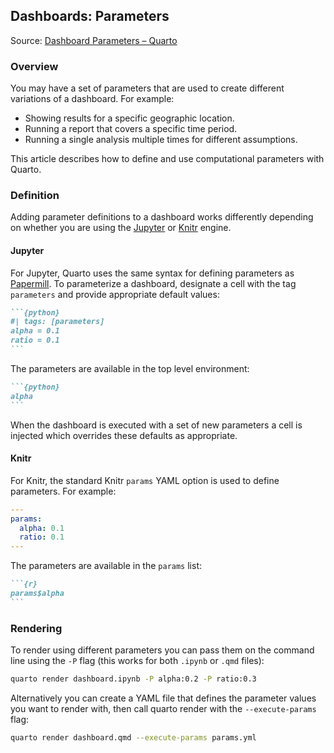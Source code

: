 ## Dashboards: Parameters

Source: [Dashboard Parameters – Quarto](https://quarto.org/docs/dashboards/parameters.html)

### Overview

You may have a set of parameters that are used to create different variations of a dashboard. For example:

*   Showing results for a specific geographic location.
*   Running a report that covers a specific time period.
*   Running a single analysis multiple times for different assumptions.

This article describes how to define and use computational parameters with Quarto.

### Definition

Adding parameter definitions to a dashboard works differently depending on whether you are using the [Jupyter](https://quarto.org/docs/computations/python.html) or [Knitr](https://quarto.org/docs/computations/r.html) engine.

#### Jupyter

For Jupyter, Quarto uses the same syntax for defining parameters as [Papermill](https://papermill.readthedocs.io/en/latest/usage-parameterize.html). To parameterize a dashboard, designate a cell with the tag `parameters` and provide appropriate default values:

````markdown
```{python}
#| tags: [parameters]
alpha = 0.1
ratio = 0.1
```
````

The parameters are available in the top level environment:

````markdown
```{python}
alpha
```
````

When the dashboard is executed with a set of new parameters a cell is injected which overrides these defaults as appropriate.

#### Knitr

For Knitr, the standard Knitr `params` YAML option is used to define parameters. For example:

```yaml
---
params:
  alpha: 0.1
  ratio: 0.1
---
```

The parameters are available in the `params` list:

````markdown
```{r}
params$alpha
```
````

### Rendering

To render using different parameters you can pass them on the command line using the `-P` flag (this works for both `.ipynb` or `.qmd` files):

```bash
quarto render dashboard.ipynb -P alpha:0.2 -P ratio:0.3
```

Alternatively you can create a YAML file that defines the parameter values you want to render with, then call quarto render with the `--execute-params` flag:

```bash
quarto render dashboard.qmd --execute-params params.yml
```

